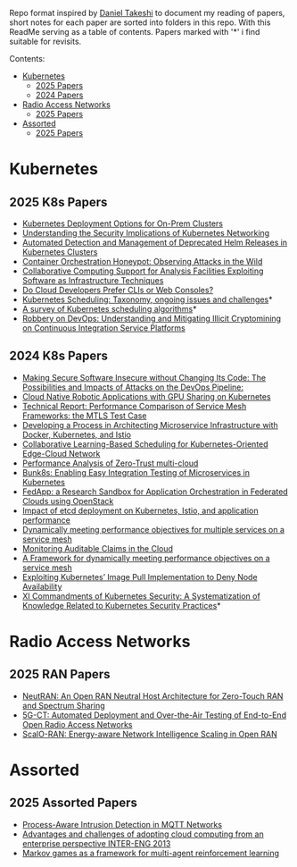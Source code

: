 Repo format inspired by [Daniel Takeshi][1] to document my reading of papers, short notes for each paper are sorted into folders in this repo. With this ReadMe serving as a table of contents. Papers marked with '*' i find suitable for revisits.

Contents:

- [Kubernetes](#Kubernetes)
    - [2025 Papers](#2025-K8s-papers)
    - [2024 Papers](#2024-K8s-papers)
- [Radio Access Networks](#Radio-Access-Networks)
    - [2025 Papers](#2025-RAN-Papers)
- [Assorted](#Assorted)
    - [2025 Papers](#2025-Assorted-papers)

# Kubernetes

## 2025 K8s Papers

- [Kubernetes Deployment Options for On-Prem Clusters](https://arxiv.org/pdf/2407.01620)
- [Understanding the Security Implications of Kubernetes Networking](https://balakrishnanc.github.io/papers/minna-ieeesp2021.pdf)
- [Automated Detection and Management of Deprecated Helm Releases in Kubernetes Clusters](https://www.researchgate.net/profile/Ionut-Catalin-Donca/publication/376024259_Automated_Detection_and_Management_of_Deprecated_Helm_Releases_in_Kubernetes_Clusters/links/6569f3c1b86a1d521b25fd75/Automated-Detection-and-Management-of-Deprecated-Helm-Releases-in-Kubernetes-Clusters.pdf)
- [Container Orchestration Honeypot: Observing Attacks in the Wild](https://dl.acm.org/doi/pdf/10.1145/3607199.3607205)
- [Collaborative Computing Support for Analysis Facilities Exploiting Software as Infrastructure Techniques](https://arxiv.org/pdf/2203.10161)
- [Do Cloud Developers Prefer CLIs or Web Consoles?](https://arxiv.org/pdf/2209.07365)
- [Kubernetes Scheduling: Taxonomy, ongoing issues and challenges](https://dl.acm.org/doi/abs/10.1145/3539606)*
- [A survey of Kubernetes scheduling algorithms](https://link.springer.com/article/10.1186/s13677-023-00471-1)*
- [Robbery on DevOps: Understanding and Mitigating Illicit Cryptomining on Continuous Integration Service Platforms](https://ieeexplore.ieee.org/stamp/stamp.jsp?tp=&arnumber=9833803)

## 2024 K8s Papers

- [Making Secure Software Insecure without Changing Its Code: The Possibilities and Impacts of Attacks on the DevOps Pipeline:](https://arxiv.org/pdf/2201.12879)
- [Cloud Native Robotic Applications with GPU Sharing on Kubernetes](https://arxiv.org/pdf/2210.03936)
- [Technical Report: Performance Comparison of Service Mesh Frameworks: the MTLS Test Case](https://arxiv.org/pdf/2411.02267)
- [Developing a Process in Architecting Microservice Infrastructure with Docker, Kubernetes, and Istio](https://arxiv.org/pdf/1911.02275)
- [Collaborative Learning-Based Scheduling for Kubernetes-Oriented Edge-Cloud Network](https://arxiv.org/pdf/2305.05935)
- [Performance Analysis of Zero-Trust multi-cloud](https://arxiv.org/pdf/2105.02334)
- [Bunk8s: Enabling Easy Integration Testing of Microservices in Kubernetes](https://arxiv.org/pdf/2207.06811)
- [FedApp: a Research Sandbox for Application Orchestration in Federated Clouds using OpenStack](https://arxiv.org/pdf/2109.01480)
- [Impact of etcd deployment on Kubernetes, Istio, and application performance](https://arxiv.org/pdf/2004.00372)
- [Dynamically meeting performance objectives for multiple services on a service mesh](https://arxiv.org/pdf/2210.04002)
- [Monitoring Auditable Claims in the Cloud](https://arxiv.org/pdf/2312.12057)
- [A Framework for dynamically meeting performance objectives on a service mesh](https://arxiv.org/pdf/2306.14178)
- [Exploiting Kubernetes’ Image Pull Implementation to Deny Node Availability](https://arxiv.org/pdf/2401.10582)
- [XI Commandments of Kubernetes Security: A Systematization of Knowledge Related to Kubernetes Security Practices](https://arxiv.org/pdf/2006.15275)*

# Radio Access Networks

## 2025 RAN Papers
- [NeutRAN: An Open RAN Neutral Host Architecture for Zero-Touch RAN and Spectrum Sharing](https://arxiv.org/pdf/2301.07653)
- [5G-CT: Automated Deployment and Over-the-Air Testing of End-to-End Open Radio Access Networks](https://arxiv.org/pdf/2311.03206)
- [ScalO-RAN: Energy-aware Network Intelligence Scaling in Open RAN](https://arxiv.org/pdf/2312.05096)

# Assorted

## 2025 Assorted Papers

- [Process-Aware Intrusion Detection in MQTT Networks](https://dl.acm.org/doi/pdf/10.1145/3626232.3653271)
- [Advantages and challenges of adopting cloud computing from an enterprise perspective INTER-ENG 2013](https://www.researchgate.net/publication/275539197_Advantages_and_Challenges_of_Adopting_Cloud_Computing_from_an_Enterprise_Perspective)
- [Markov games as a framework for multi-agent reinforcement learning](https://courses.cs.duke.edu/spring07/cps296.3/littman94markov.pdf)


[1]:https://github.com/DanielTakeshi/Paper_Notes
 
